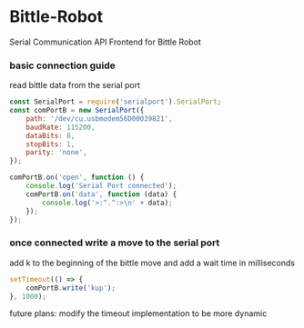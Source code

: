 # Bittle-Robot
Serial Communication API Frontend for Bittle Robot

### basic connection guide
read bittle data from the serial port

```javascript
const SerialPort = require('serialport').SerialPort;
const comPortB = new SerialPort({
	path: '/dev/cu.usbmodem56D00039821',
	baudRate: 115200,
	dataBits: 8,
	stopBits: 1,
	parity: 'none',
});

comPortB.on('open', function () {
	console.log('Serial Port connected');
	comPortB.on('data', function (data) {
		console.log('>:^.^:>\n' + data);
	});
});
```
### once connected write a move to the serial port
add k to the beginning of the bittle move
and add a wait time in milliseconds

```javascript
setTimeout(() => {
	comPortB.write('kup');
}, 1000);
```

future plans:
modify the timeout implementation to be more dynamic

